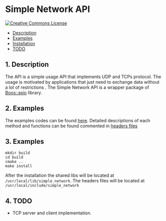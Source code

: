 # Simple Network API

<a rel="license" href="http://creativecommons.org/licenses/by-nc-nd/4.0/"><img alt="Creative Commons License" style="border-width:0" src="https://i.creativecommons.org/l/by-nc-nd/4.0/88x31.png" />

* [Description](#Description)
* [Examples](#Example)
* [Installation](#Installation)
* [TODO](#Todo)

## <a name="Description"></a>1. Description

The API is a simple usage API that implements UDP and TCPs protocol. The usage is motivated by applications that just need to exchange data without a lot of restrictions . The Simple Network API is a wrapper package of [Boos::asio](https://www.boost.org/doc/libs/1_75_0/doc/html/boost_asio.html) library.

## <a name="Example"></a>2. Examples

The examples codes can be found [here](./src/examples). Detailed descriptions of each method and functions can be found commented in [headers files](./include/simple_network)

## <a name="Installation"></a>3. Examples
```
mkdir build
cd build
cmake ..
make install
```

After the installation the shared libs will be located at ```/usr/local/lib/simple_network```. The headers files will be located at ```/usr/local/include/simple_network```

## <a name="TODO"></a>4. TODO
- TCP server and client implementation.
